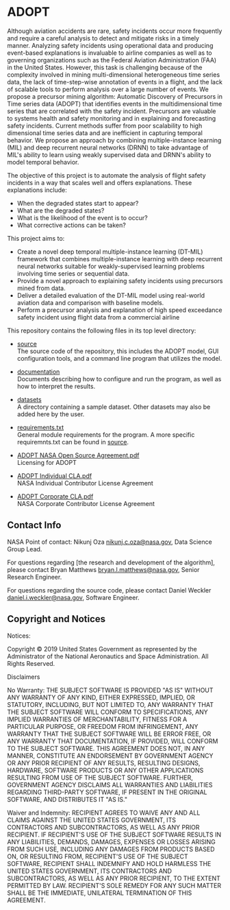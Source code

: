 # ADOPT

Although aviation accidents are rare, safety incidents occur more frequently and require a careful analysis to detect and mitigate risks in a timely manner. Analyzing safety incidents using operational data and producing event-based explanations is invaluable to airline companies as well as to governing organizations such as the Federal Aviation Administration (FAA) in the United States. However, this task is challenging because of the complexity involved in mining multi-dimensional heterogeneous time series data, the lack of time-step-wise annotation of events in a flight, and the lack of scalable tools to perform analysis over a large number of events. We propose a precursor mining algorithm: Automatic Discovery of Precursors in Time series data (ADOPT) that identifies events in the multidimensional time series that are correlated with the safety incident. Precursors are valuable to systems health and safety monitoring and in explaining and forecasting safety incidents. Current methods suffer from poor scalability to high dimensional time series data and are inefficient in capturing temporal behavior. We propose an approach by combining multiple-instance learning (MIL) and deep recurrent neural networks (DRNN) to take advantage of MIL's ability to learn using weakly supervised data and DRNN's ability to model temporal behavior. 


The objective of this project is to automate the analysis of flight safety incidents in a way that scales well and offers explanations. These explanations include:

* When the degraded states start to appear?
* What are the degraded states?
* What is the likelihood of the event is to occur?
* What corrective actions can be taken?

This project aims to:

* Create a novel deep temporal multiple-instance learning (DT-MIL) framework that combines multiple-instance learning with deep recurrent neural networks suitable for weakly-supervised learning problems involving time series or sequential data. 
* Provide a novel approach to explaining safety incidents using precursors mined from data.
* Deliver a detailed evaluation of the DT-MIL model using real-world aviation data and comparison with baseline models. 
* Perform a precursor analysis and explanation of high speed exceedance safety incident using flight data from a commercial airline







This repository contains the following files in its top level directory:

* [source](source)  
The source code of the repository, this includes the ADOPT model, GUI configuration tools, and a command line program that utilizes the model.

* [documentation](documentation)  
Documents describing how to configure and run the program, as well as how to interpret the results. 

* [datasets](datasets)  
A directory containing a sample dataset. Other datasets may also be added here by the user.

* [requirements.txt](requirements.txt)   
General module requirements for the program. A more specific requiremnts.txt can be found in [source](source).


* [ADOPT NASA Open Source Agreement.pdf](ADOPT%20NASA%20Open%20Source%20Agreement.pdf)  
Licensing for ADOPT
* [ADOPT Individual CLA.pdf](ADOPT%20Individual%20CLA.pdf)  
NASA Individual Contributor License Agreement
* [ADOPT Corporate CLA.pdf](ADOPT%20Corporate%20CLA.pdf)   
NASA Corporate Contributor License Agreement




## Contact Info

NASA Point of contact: Nikunj Oza <nikunj.c.oza@nasa.gov>, Data Science Group Lead.

For questions regarding [the research and development of the algorithm], please contact Bryan Matthews <bryan.l.matthews@nasa.gov>, Senior Research Engineer.

For questions regarding the source code, please contact Daniel Weckler <daniel.i.weckler@nasa.gov>, Software Engineer.


## Copyright and Notices

Notices:

Copyright © 2019 United States Government as represented by the Administrator of the National Aeronautics and Space Administration.  All Rights Reserved.

Disclaimers

No Warranty: THE SUBJECT SOFTWARE IS PROVIDED "AS IS" WITHOUT ANY WARRANTY OF ANY KIND, EITHER EXPRESSED, IMPLIED, OR STATUTORY, INCLUDING, BUT NOT LIMITED TO, ANY WARRANTY THAT THE SUBJECT SOFTWARE WILL CONFORM TO SPECIFICATIONS, ANY IMPLIED WARRANTIES OF MERCHANTABILITY, FITNESS FOR A PARTICULAR PURPOSE, OR FREEDOM FROM INFRINGEMENT, ANY WARRANTY THAT THE SUBJECT SOFTWARE WILL BE ERROR FREE, OR ANY WARRANTY THAT DOCUMENTATION, IF PROVIDED, WILL CONFORM TO THE SUBJECT SOFTWARE. THIS AGREEMENT DOES NOT, IN ANY MANNER, CONSTITUTE AN ENDORSEMENT BY GOVERNMENT AGENCY OR ANY PRIOR RECIPIENT OF ANY RESULTS, RESULTING DESIGNS, HARDWARE, SOFTWARE PRODUCTS OR ANY OTHER APPLICATIONS RESULTING FROM USE OF THE SUBJECT SOFTWARE.  FURTHER, GOVERNMENT AGENCY DISCLAIMS ALL WARRANTIES AND LIABILITIES REGARDING THIRD-PARTY SOFTWARE, IF PRESENT IN THE ORIGINAL SOFTWARE, AND DISTRIBUTES IT "AS IS."

Waiver and Indemnity:  RECIPIENT AGREES TO WAIVE ANY AND ALL CLAIMS AGAINST THE UNITED STATES GOVERNMENT, ITS CONTRACTORS AND SUBCONTRACTORS, AS WELL AS ANY PRIOR RECIPIENT.  IF RECIPIENT'S USE OF THE SUBJECT SOFTWARE RESULTS IN ANY LIABILITIES, DEMANDS, DAMAGES, EXPENSES OR LOSSES ARISING FROM SUCH USE, INCLUDING ANY DAMAGES FROM PRODUCTS BASED ON, OR RESULTING FROM, RECIPIENT'S USE OF THE SUBJECT SOFTWARE, RECIPIENT SHALL INDEMNIFY AND HOLD HARMLESS THE UNITED STATES GOVERNMENT, ITS CONTRACTORS AND SUBCONTRACTORS, AS WELL AS ANY PRIOR RECIPIENT, TO THE EXTENT PERMITTED BY LAW.  RECIPIENT'S SOLE REMEDY FOR ANY SUCH MATTER SHALL BE THE IMMEDIATE, UNILATERAL TERMINATION OF THIS AGREEMENT.

